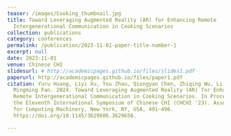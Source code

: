 ```yaml
---
teaser: /images/Cooking_thumbnail.jpg
title: Toward Leveraging Augmented Reality (AR) for Enhancing Remote
  Intergenerational Communication in Cooking Scenarios
collection: publications
category: conferences
permalink: /publication/2023-11-01-paper-title-number-1
excerpt: null
date: 2023-11-01
venue: Chinese CHI
slidesurl: # http://academicpages.github.io/files/slides1.pdf
paperurl: http://academicpages.github.io/files/paper1.pdf
citation: Yuru Huang, Liyi Xu, You Zhou, Qiongyan Chen, Zhiqing Wu, Li Feng, and
  Mingming Fan. 2024. Toward Leveraging Augmented Reality (AR) for Enhancing
  Remote Intergenerational Communication in Cooking Scenarios. In Proceedings of
  the Eleventh International Symposium of Chinese CHI (CHCHI '23). Association
  for Computing Machinery, New York, NY, USA, 491–496.
  https://doi.org/10.1145/3629606.3629658.

---
```

